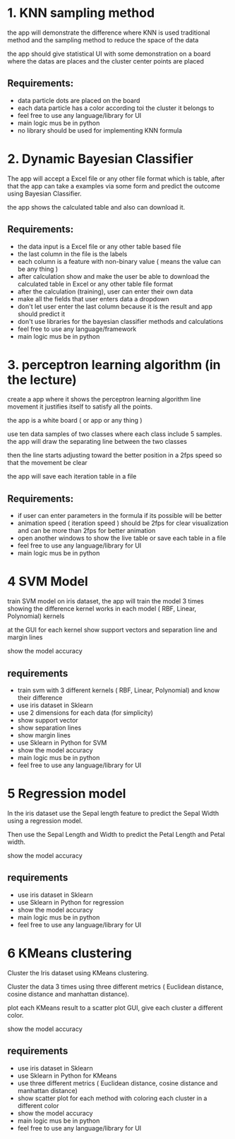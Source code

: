 # 1. KNN sampling method

the app will demonstrate the difference where KNN is used traditional method and the sampling method to reduce the space of the data

the app should give statistical UI with some demonstration on a board where the datas are places and the cluster center points are placed

## Requirements:

- data particle dots are placed on the board
- each data particle has a color according toi the cluster it belongs to
- feel free to use any language/library for UI
- main logic mus be in python
- no library should be used for implementing KNN formula

# 2. Dynamic Bayesian Classifier

The app will accept a Excel file or any other file format which is table, after that the app can take a examples via some form and predict the outcome using Bayesian Classifier.

the app shows the calculated table and also can download it.

## Requirements:

- the data input is a Excel file or any other table based file
- the last column in the file is the labels
- each column is a feature with non-binary value ( means the value can be any thing )
- after calculation show and make the user be able to download the calculated table in Excel or any other table file format
- after the calculation (training), user can enter their own data
- make all the fields that user enters data a dropdown
- don't let user enter the last column because it is the result and app should predict it
- don't use libraries for the bayesian classifier methods and calculations
- feel free to use any language/framework
- main logic mus be in python

# 3. perceptron learning algorithm (in the lecture)

create a app where it shows the perceptron learning algorithm line movement it justifies itself to satisfy all the points.

the app is a white board ( or app or any thing )

use ten data samples of two classes where each class include 5 samples.
the app will draw the separating line between the two classes

then the line starts adjusting toward the better position in a 2fps speed so that the movement be clear

the app will save each iteration table in a file

## Requirements:

- if user can enter parameters in the formula if its possible will be better
- animation speed ( iteration speed ) should be 2fps for clear visualization and can be more than 2fps for better animation
- open another windows to show the live table or save each table in a file
- feel free to use any language/library for UI
- main logic mus be in python

# 4 SVM Model

train SVM model on iris dataset, the app will train the model 3 times showing the difference kernel works in each model ( RBF, Linear, Polynomial) kernels

at the GUI for each kernel show support vectors and separation line and margin lines

show the model accuracy

## requirements

- train svm with 3 different kernels ( RBF, Linear, Polynomial) and know their difference
- use iris dataset in Sklearn
- use 2 dimensions for each data (for simplicity)
- show support vector
- show separation lines
- show margin lines
- use Sklearn in Python for SVM
- show the model accuracy
- main logic mus be in python
- feel free to use any language/library for UI

# 5 Regression model

In the iris dataset use the Sepal length feature to predict the Sepal Width using a regression model.

Then use the Sepal Length and Width to predict the Petal Length and Petal width.

show the model accuracy

## requirements

- use iris dataset in Sklearn
- use Sklearn in Python for regression
- show the model accuracy
- main logic mus be in python
- feel free to use any language/library for UI

# 6 KMeans clustering

Cluster the Iris dataset using KMeans clustering.

Cluster the data 3 times using three different metrics ( Euclidean distance, cosine distance and manhattan distance).

plot each KMeans result to a scatter plot GUI, give each cluster a different color.

show the model accuracy

## requirements

- use iris dataset in Sklearn
- use Sklearn in Python for KMeans
- use three different metrics ( Euclidean distance, cosine distance and manhattan distance)
- show scatter plot for each method with coloring each cluster in a different color
- show the model accuracy
- main logic mus be in python
- feel free to use any language/library for UI
